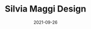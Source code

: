 ---
title: 'Silvia Maggi Design'
date: '2021-09-26'
last_modified_at: '2022-01-12 16:51:40'
year: "2021"
type: "web design"
skillset: 
 - jekyll
 - sass
 - postCSS
 - netlify
 - node
 - bootstrap 5
 - git
description: "Silvia Maggi is a UX designer striving to create meaningful digital experiences. Built with Jekyll and Bootstrap 5, deployed to Netlify."
excerpt: false
summary: 'Silvia Maggi is a UX designer striving to create meaningful digital experiences. As her main focus is on <strong>accessibility, usability and sustainability</strong>, my input on adopting Jekyll and optimizing through Node modules such as purgeCSS ensured great results.'
featimage: true
featimage-url: '/assets/images/silvia-maggi-design.jpg'
featimage-height: '765'
performance: true
googlescore: '100'
speedindex: '0.7 seconds'
pageweight: '407 kb'
site-is-live: true
live-url: 'https://silviamaggidesign.com'
permalink: '/work/web-design/silvia-maggi-design/'
---
